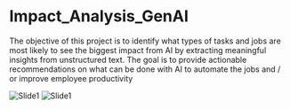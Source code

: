 # Impact_Analysis_GenAI
The objective of this project is to identify what types of tasks and jobs are most likely to see the biggest impact from AI by extracting meaningful insights from unstructured text.  The goal is to provide actionable recommendations on what can be done with AI to automate the jobs and / or improve employee productivity


![Slide1](https://github.com/kshitij-mittal/Impact_Analysis_GenAI/assets/72986557/61015b61-f811-45b9-809a-3e8b86084078)
![Slide1](https://github.com/kshitij-mittal/Impact_Analysis_GenAI/assets/72986557/c5434f06-56e4-403f-802b-b688863019a0)
